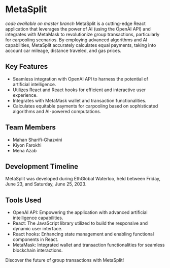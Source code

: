 # MetaSplit

*code available on master branch*
MetaSplit is a cutting-edge React application that leverages the power of AI (using the OpenAI API) and integrates with MetaMask to revolutionize group transactions, particularly for carpooling scenarios. By employing advanced algorithms and AI capabilities, MetaSplit accurately calculates equal payments, taking into account car mileage, distance traveled, and gas prices.

## Key Features

- Seamless integration with OpenAI API to harness the potential of artificial intelligence.
- Utilizes React and React hooks for efficient and interactive user experience.
- Integrates with MetaMask wallet and transaction functionalities.
- Calculates equitable payments for carpooling based on sophisticated algorithms and AI-powered computations.

## Team Members

- Mahan Sharifi-Ghazvini
- Kiyon Farokhi
- Mena Azab

## Development Timeline

MetaSplit was developed during EthGlobal Waterloo, held between Friday, June 23, and Saturday, June 25, 2023.

## Tools Used

- OpenAI API: Empowering the application with advanced artificial intelligence capabilities.
- React: The JavaScript library utilized to build the responsive and dynamic user interface.
- React hooks: Enhancing state management and enabling functional components in React.
- MetaMask: Integrated wallet and transaction functionalities for seamless blockchain interactions.

Discover the future of group transactions with MetaSplit!
